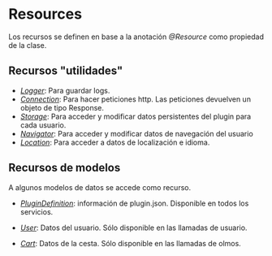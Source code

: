 # Resources

Los recursos se definen en base a la anotación *@Resource* como propiedad de la clase.

## Recursos "utilidades"

- *[Logger](APIReference/Resources/Logger.md)*: Para guardar logs.
- *[Connection](APIReference/Resources/Connection.md)*: Para hacer peticiones http. Las peticiones devuelven un objeto de tipo Response.
- *[Storage](APIReference/Resources/Storage.md)*: Para acceder y modificar datos persistentes del plugin para cada usuario.
- *[Navigator](APIReference/Resources/Navigator.md)*: Para acceder y modificar datos de navegación del usuario
- *[Location](APIReference/Resources/Location.md)*:  Para acceder a datos de localización e idioma.

## Recursos de modelos

A algunos modelos de datos se accede como recurso.

- *[PluginDefinition](APIReference/Models/PluginDefinition.md)*: información de plugin.json. Disponible en todos los servicios.

- *[User](APIReference/Models/User.md)*: Datos del usuario. Sólo disponible en las llamadas de usuario.
- *[Cart](APIReference/Models/Cart.md)*: Datos de la cesta. Sólo disponible en las llamadas de olmos.